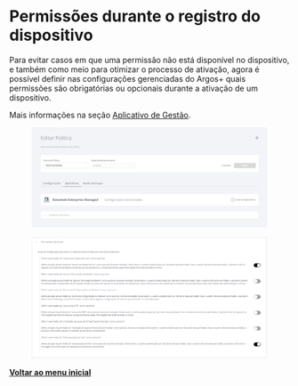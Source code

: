 # Permissões durante o registro do dispositivo

Para evitar casos em que uma permissão não está disponível no dispositivo, e também como meio para otimizar o processo de ativação, agora é possível definir nas configurações gerenciadas do Argos+ quais permissões são obrigatórias ou opcionais durante a ativação de um dispositivo.

Mais informações na seção [Aplicativo de Gestão](../../portal/configuracoes/gerenciar-politicas/editar-politica-android/aplicativos/less-than-nomeproduto-greater-than.md).

<figure><img src="../../../.gitbook/assets/image (267) (1).png" alt=""><figcaption></figcaption></figure>

<figure><img src="../../../.gitbook/assets/image (4) (1) (1) (1) (1) (1) (1) (1) (1) (1) (1) (1) (1) (1) (1).png" alt=""><figcaption></figcaption></figure>

[**Voltar ao menu inicial**](./)
